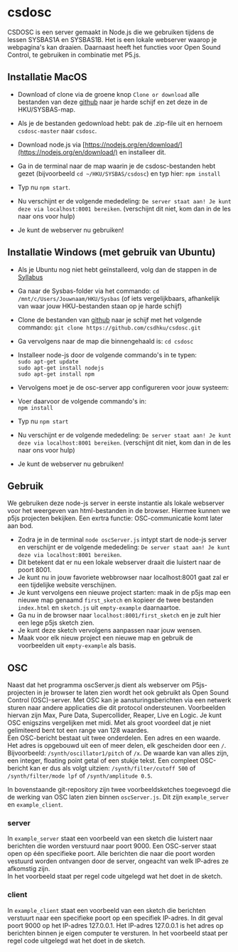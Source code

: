 # csdosc #

CSDOSC is een server gemaakt in Node.js die we gebruiken tijdens de lessen SYSBAS1A en SYSBAS1B. Het is een lokale webserver waarop je webpagina's kan draaien. Daarnaast heeft het functies voor Open Sound Control, te gebruiken in combinatie met P5.js.  

## Installatie MacOS ##
* Download of clone via de groene knop `Clone or download` alle bestanden van deze [github](https://github.com/csdhku/csdosc) naar je harde schijf en zet deze in de HKU/SYSBAS-map.
* Als je de bestanden gedownload hebt: pak de .zip-file uit en hernoem `csdosc-master` naar `csdosc`.
* Download node.js via [https://nodejs.org/en/download/](https://nodejs.org/en/download/) en installeer dit.
* Ga in de terminal naar de map waarin je de csdosc-bestanden hebt gezet (bijvoorbeeld `cd ~/HKU/SYSBAS/csdosc`) en typ hier: 
`npm install`  

* Typ nu `npm start`.
* Nu verschijnt er de volgende mededeling: `De server staat aan! Je kunt deze via localhost:8001 bereiken`. (verschijnt dit niet, kom dan in de les naar ons voor hulp)
* Je kunt de webserver nu gebruiken!

## Installatie Windows (met gebruik van Ubuntu) ##
* Als je Ubuntu nog niet hebt geïnstalleerd, volg dan de stappen in de [Syllabus](https://csd.hku.nl/csd1/languages/schemebook/hoofdstuk-9.html)
* Ga naar de Sysbas-folder via het commando: `cd /mnt/c/Users/Jouwnaam/HKU/Sysbas` (of iets vergelijkbaars, afhankelijk van waar jouw HKU-bestanden staan op je harde schijf)
* Clone de bestanden van [github](https://github.com/csdhku/csdosc) naar je schijf met het volgende commando: `git clone https://github.com/csdhku/csdosc.git`
* Ga vervolgens naar de map die binnengehaald is: `cd csdosc`
* Installeer node-js door de volgende commando's in te typen:  
`sudo apt-get update`  
`sudo apt-get install nodejs`  
`sudo apt-get install npm`  
* Vervolgens moet je de osc-server app configureren voor jouw systeem:
* Voer daarvoor de volgende commando's in:  
`npm install`  

* Typ nu `npm start`
* Nu verschijnt er de volgende mededeling: `De server staat aan! Je kunt deze via localhost:8001 bereiken`. (verschijnt dit niet, kom dan in de les naar ons voor hulp)
* Je kunt de webserver nu gebruiken!



## Gebruik ##
We gebruiken deze node-js server in eerste instantie als lokale webserver voor het weergeven van html-bestanden in de browser. Hiermee kunnen we p5js projecten bekijken. Een exrtra functie: OSC-communicatie komt later aan bod.

* Zodra je in de terminal `node oscServer.js` intypt start de node-js server en verschijnt er de volgende mededeling: `De server staat aan! Je kunt deze via localhost:8001 bereiken`.
* Dit betekent dat er nu een lokale webserver draait die luistert naar de poort 8001.
* Je kunt nu in jouw favoriete webbrowser naar localhost:8001 gaat zal er een tijdelijke website verschijnen.
* Je kunt vervolgens een nieuwe project starten: maak in de p5js map een nieuwe map genaamd `first_sketch` en kopieer de twee bestanden `index.html` en `sketch.js` uit `empty-example` daarnaartoe.
* Ga nu in de browser naar `localhost:8001/first_sketch` en je zult hier een lege p5js sketch zien.
* Je kunt deze sketch vervolgens aanpassen naar jouw wensen.
* Maak voor elk nieuw project een nieuwe map en gebruik de voorbeelden uit `empty-example` als basis.

## OSC ##
Naast dat het programma oscServer.js dient als webserver om P5js-projecten in je browser te laten zien wordt het ook gebruikt als Open Sound Control (OSC)-server. Met OSC kan je aansturingsberichten via een netwerk sturen naar andere applicaties die dit protocol ondersteunen. Voorbeelden hiervan zijn Max, Pure Data, Supercollider, Reaper, Live en Logic. Je kunt OSC enigszins vergelijken met midi. Met als groot voordeel dat je niet gelimiteerd bent tot een range van 128 waardes.  
Een OSC-bericht bestaat uit twee onderdelen. Een adres en een waarde. Het adres is opgebouwd uit een of meer delen, elk gescheiden door een `/`. Bijvoorbeeld: `/synth/oscillator1/pitch` of `/x`. De waarde kan van alles zijn, een integer, floating point getal of een stukje tekst. Een compleet OSC-bericht kan er dus als volgt uitzien: `/synth/filter/cutoff 500` of `/synth/filter/mode lpf` of `/synth/amplitude 0.5`. 

In bovenstaande git-repository zijn twee voorbeeldsketches toegevoegd die de werking van OSC laten zien binnen `oscServer.js`. Dit zijn `example_server` en `example_client`. 
### server ###
In `example_server` staat een voorbeeld van een sketch die luistert naar berichten die worden verstuurd naar poort 9000. Een OSC-server staat open op één specifieke poort. Alle berichten die naar die poort worden vestuurd worden ontvangen door de server, ongeacht van welk IP-adres ze afkomstig zijn.  
In het voorbeeld staat per regel code uitgelegd wat het doet in de sketch.

### client ###
In `example_client` staat een voorbeeld van een sketch die berichten verstuurt naar een specifieke poort op een specifiek IP-adres. In dit geval poort 9000 op het IP-adres 127.0.0.1. Het IP-adres 127.0.0.1 is het adres op berichten binnen je eigen computer te versturen. In het voorbeeld staat per regel code uitgelegd wat het doet in de sketch.
